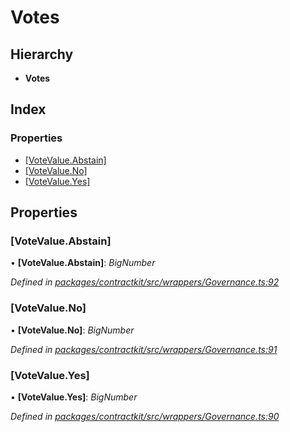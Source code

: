 # Votes

## Hierarchy

* **Votes**

## Index

### Properties

* [\[VoteValue.Abstain\]](../interfaces/_wrappers_governance_.votes.md#[votevalue.abstain])
* [\[VoteValue.No\]](../interfaces/_wrappers_governance_.votes.md#[votevalue.no])
* [\[VoteValue.Yes\]](../interfaces/_wrappers_governance_.votes.md#[votevalue.yes])

## Properties

### \[VoteValue.Abstain\]

• **\[VoteValue.Abstain\]**: _BigNumber_

_Defined in_ [_packages/contractkit/src/wrappers/Governance.ts:92_](https://github.com/celo-org/celo-monorepo/blob/master/packages/contractkit/src/wrappers/Governance.ts#L92)

### \[VoteValue.No\]

• **\[VoteValue.No\]**: _BigNumber_

_Defined in_ [_packages/contractkit/src/wrappers/Governance.ts:91_](https://github.com/celo-org/celo-monorepo/blob/master/packages/contractkit/src/wrappers/Governance.ts#L91)

### \[VoteValue.Yes\]

• **\[VoteValue.Yes\]**: _BigNumber_

_Defined in_ [_packages/contractkit/src/wrappers/Governance.ts:90_](https://github.com/celo-org/celo-monorepo/blob/master/packages/contractkit/src/wrappers/Governance.ts#L90)

